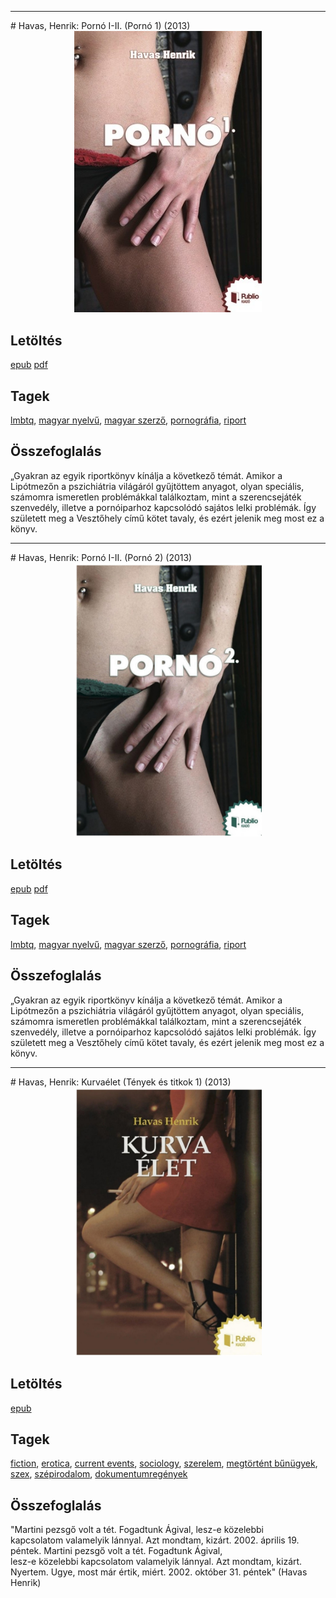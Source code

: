 <hr/>
# <a name="id_804">Havas, Henrik: Pornó I-II. (Pornó 1) (2013)</a>
<center><img src="https://github.com/BercziSandor/calibre_lib/raw/main/main/Havas%2C%20Henrik/Porno%20I-II_%20%28804%29/cover.jpg" alt="cover" width="300"/></center>

## Letöltés
[epub](https://github.com/BercziSandor/calibre_lib/raw/main/main/Havas%2C%20Henrik/Porno%20I-II_%20%28804%29/Porno%20I-II_%20-%20Havas%2C%20Henrik.epub) 
 [pdf](https://github.com/BercziSandor/calibre_lib/raw/main/main/Havas%2C%20Henrik/Porno%20I-II_%20%28804%29/Porno%20I-II_%20-%20Havas%2C%20Henrik.pdf)

## Tagek
[lmbtq](https://github.com/berczisandor/calibre_lib/blob/main/main/_tags/lmbtq.md), [magyar nyelvű](https://github.com/berczisandor/calibre_lib/blob/main/main/_tags/magyar%20nyelv%c5%b1.md), [magyar szerző](https://github.com/berczisandor/calibre_lib/blob/main/main/_tags/magyar%20szerz%c5%91.md), [pornográfia](https://github.com/berczisandor/calibre_lib/blob/main/main/_tags/pornogr%c3%a1fia.md), [riport](https://github.com/berczisandor/calibre_lib/blob/main/main/_tags/riport.md)

## Összefoglalás
<div>
<p>„Gyakran az egyik riportkönyv kínálja a következő témát. Amikor a Lipótmezőn a pszichiátria világáról gyűjtöttem anyagot, olyan speciális, számomra ismeretlen problémákkal találkoztam, mint a szerencsejáték szenvedély, illetve a pornóiparhoz kapcsolódó sajátos lelki problémák. Így született meg a Vesztőhely című kötet tavaly, és ezért jelenik meg most ez a könyv.</p></div>


<hr/>
# <a name="id_805">Havas, Henrik: Pornó I-II. (Pornó 2) (2013)</a>
<center><img src="https://github.com/BercziSandor/calibre_lib/raw/main/main/Havas%2C%20Henrik/Porno%20I-II_%20%28805%29/cover.jpg" alt="cover" width="300"/></center>

## Letöltés
[epub](https://github.com/BercziSandor/calibre_lib/raw/main/main/Havas%2C%20Henrik/Porno%20I-II_%20%28805%29/Porno%20I-II_%20-%20Havas%2C%20Henrik.epub) 
 [pdf](https://github.com/BercziSandor/calibre_lib/raw/main/main/Havas%2C%20Henrik/Porno%20I-II_%20%28805%29/Porno%20I-II_%20-%20Havas%2C%20Henrik.pdf)

## Tagek
[lmbtq](https://github.com/berczisandor/calibre_lib/blob/main/main/_tags/lmbtq.md), [magyar nyelvű](https://github.com/berczisandor/calibre_lib/blob/main/main/_tags/magyar%20nyelv%c5%b1.md), [magyar szerző](https://github.com/berczisandor/calibre_lib/blob/main/main/_tags/magyar%20szerz%c5%91.md), [pornográfia](https://github.com/berczisandor/calibre_lib/blob/main/main/_tags/pornogr%c3%a1fia.md), [riport](https://github.com/berczisandor/calibre_lib/blob/main/main/_tags/riport.md)

## Összefoglalás
<div>
<p>„Gyakran az egyik riportkönyv kínálja a következő témát. Amikor a Lipótmezőn a pszichiátria világáról gyűjtöttem anyagot, olyan speciális, számomra ismeretlen problémákkal találkoztam, mint a szerencsejáték szenvedély, illetve a pornóiparhoz kapcsolódó sajátos lelki problémák. Így született meg a Vesztőhely című kötet tavaly, és ezért jelenik meg most ez a könyv.</p></div>


<hr/>
# <a name="id_477">Havas, Henrik: Kurvaélet (Tények és titkok 1) (2013)</a>
<center><img src="https://github.com/BercziSandor/calibre_lib/raw/main/main/Havas%2C%20Henrik/Kurvaelet%20%28477%29/cover.jpg" alt="cover" width="300"/></center>

## Letöltés
[epub](https://github.com/BercziSandor/calibre_lib/raw/main/main/Havas%2C%20Henrik/Kurvaelet%20%28477%29/Kurvaelet%20-%20Havas%2C%20Henrik.epub)

## Tagek
[fiction](https://github.com/berczisandor/calibre_lib/blob/main/main/_tags/fiction.md), [erotica](https://github.com/berczisandor/calibre_lib/blob/main/main/_tags/erotica.md), [current events](https://github.com/berczisandor/calibre_lib/blob/main/main/_tags/current%20events.md), [sociology](https://github.com/berczisandor/calibre_lib/blob/main/main/_tags/sociology.md), [szerelem](https://github.com/berczisandor/calibre_lib/blob/main/main/_tags/szerelem.md), [megtörtént bűnügyek](https://github.com/berczisandor/calibre_lib/blob/main/main/_tags/megt%c3%b6rt%c3%a9nt%20b%c5%b1n%c3%bcgyek.md), [szex](https://github.com/berczisandor/calibre_lib/blob/main/main/_tags/szex.md), [szépirodalom](https://github.com/berczisandor/calibre_lib/blob/main/main/_tags/sz%c3%a9pirodalom.md), [dokumentumregények](https://github.com/berczisandor/calibre_lib/blob/main/main/_tags/dokumentumreg%c3%a9nyek.md)

## Összefoglalás
<div>
<p>"Martini pezsgő volt a tét. Fogadtunk Ágival, lesz-e közelebbi <br>kapcsolatom valamelyik lánnyal. Azt mondtam, kizárt. 2002. április 19. <br>péntek. Martini pezsgő volt a tét. Fogadtunk Ágival, <br>lesz-e közelebbi kapcsolatom valamelyik lánnyal. Azt mondtam, kizárt. <br>Nyertem. Ugye, most már értik, miért. 2002. október 31. péntek" (Havas <br>Henrik)</p></div>


